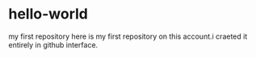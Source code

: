 # hello-world
my first repository
here is my first repository on this account.i craeted it entirely in github interface.
